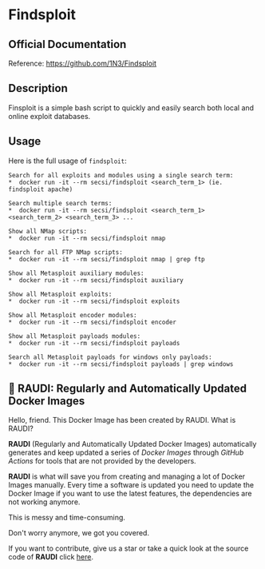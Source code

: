 # Findsploit

## Official Documentation
Reference: https://github.com/1N3/Findsploit
## Description

Finsploit is a simple bash script to quickly and easily search both local and online exploit databases.

## Usage
Here is the full usage of ``findsploit``:

```
Search for all exploits and modules using a single search term:
*  docker run -it --rm secsi/findsploit <search_term_1> (ie. findsploit apache)

Search multiple search terms:
*  docker run -it --rm secsi/findsploit <search_term_1> <search_term_2> <search_term_3> ...

Show all NMap scripts:
*  docker run -it --rm secsi/findsploit nmap 

Search for all FTP NMap scripts:
*  docker run -it --rm secsi/findsploit nmap | grep ftp

Show all Metasploit auxiliary modules:
*  docker run -it --rm secsi/findsploit auxiliary

Show all Metasploit exploits:
*  docker run -it --rm secsi/findsploit exploits

Show all Metasploit encoder modules:
*  docker run -it --rm secsi/findsploit encoder

Show all Metasploit payloads modules:
*  docker run -it --rm secsi/findsploit payloads

Search all Metasploit payloads for windows only payloads:
*  docker run -it --rm secsi/findsploit payloads | grep windows
```

## 🐳 RAUDI: Regularly and Automatically Updated Docker Images

Hello, friend. This Docker Image has been created by RAUDI. What is RAUDI?

**RAUDI** (Regularly and Automatically Updated Docker Images) automatically generates and keep updated a series of *Docker Images* through *GitHub Actions* for tools that are not provided by the developers.

**RAUDI** is what will save you from creating and managing a lot of Docker Images manually. Every time a software is updated you need to update the Docker Image if you want to use the latest features, the dependencies are not working anymore. 

This is messy and time-consuming. 

Don't worry anymore, we got you covered.

If you want to contribute, give us a star or take a quick look at the source code of **RAUDI** click [here](https://github.com/cybersecsi/RAUDI).